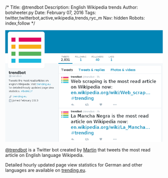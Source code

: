 /*
Title: @trendbot
Description: English Wikipedia trends
Author: botsheeter.py
Date: February 07, 2016
Tags: twitter,twitterbot,active,wikipedia,trends,ryc_m
Nav: hidden
Robots: index,follow
*/

[![](/content/bots/twitterbots/images/trendbot.png)](https://twitter.com/trendbot)

[@trendbot](https://twitter.com/trendbot) is a Twitter bot created by [Martin](https://twitter.com/ryc_m) that tweets the most read article on English language Wikipedia.

Detailed hourly updated page view statistics for German and other languages are available on [trending.eu](http://www.trending.eu). 

